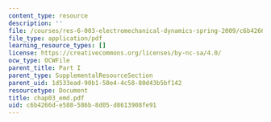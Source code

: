 ```yaml
---
content_type: resource
description: ''
file: /courses/res-6-003-electromechanical-dynamics-spring-2009/c6b4266de588586b8d05d8613908fe91_chap03_emd.pdf
file_type: application/pdf
learning_resource_types: []
license: https://creativecommons.org/licenses/by-nc-sa/4.0/
ocw_type: OCWFile
parent_title: Part I
parent_type: SupplementalResourceSection
parent_uid: 1d533ead-90b1-50e4-4c58-80d43b5bf142
resourcetype: Document
title: chap03_emd.pdf
uid: c6b4266d-e588-586b-8d05-d8613908fe91
---
```

